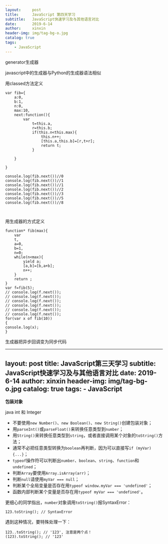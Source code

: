 ```yaml
---
layout:     post
title:      JavaScript 第四天学习
subtitle:   JavaScript快速学习及与其他语言对比
date:       2019-6-14
author:     xinxin
header-img: img/tag-bg-o.jpg
catalog: true
tags:
    - JavaScript
---
```

 
 
 generator生成器

javascript中的生成器与Python的生成器语法相似







用classed方法定义









 

```
var fib={
    a:0,
    b:1,
    n:0,
    max:10,
    next:function(){
        var   
            t=this.a,
            r=this.b;
            if(this.n<this.max){
                this.n++;
                [this.a,this.b]=[r,t+r];
                return t;
            }
           
    }

}

console.log(fib.next())//0
console.log(fib.next())//1
console.log(fib.next())//1
console.log(fib.next())//2
console.log(fib.next())//3
console.log(fib.next())//5
console.log(fib.next())//8



```





用生成器的方式定义









 

```
function* fib(max){
    var
    t,
    a=0,
    b=1,
    n=0;
    while(n<max){
        yield a;
        [a,b]=[b,a+b];
        n++;
    }
    return ;
}
var f=fib(5);
// console.log(f.next());
// console.log(f.next());
// console.log(f.next());
// console.log(f.next());
// console.log(f.next());
// console.log(f.next());
for(var x of fib(10))
{
console.log(x);
}

```











生成器把异步回调变为同步代码



---
layout:     post
title:      JavaScript第三天学习
subtitle:   JavaScript快速学习及与其他语言对比
date:       2019-6-14
author:     xinxin
header-img: img/tag-bg-o.jpg
catalog: true
tags:
    - JavaScript
---






**包装对象**

java  int 和 Integer







- 不要使用`new Number()`、`new Boolean()`、`new String()`创建包装对象；
- 用`parseInt()`或`parseFloat()`来转换任意类型到`number`；
- 用`String()`来转换任意类型到`string`，或者直接调用某个对象的`toString()`方法；
- 通常不必把任意类型转换为`boolean`再判断，因为可以直接写`if (myVar) {...}`；
- `typeof`操作符可以判断出`number`、`boolean`、`string`、`function`和`undefined`；
- 判断`Array`要使用`Array.isArray(arr)`；
- 判断`null`请使用`myVar === null`；
- 判断某个全局变量是否存在用`typeof window.myVar === 'undefined'`；
- 函数内部判断某个变量是否存在用`typeof myVar === 'undefined'`。

更细心的同学指出，`number`对象调用`toString()`报SyntaxError：

```
123.toString(); // SyntaxError
```

遇到这种情况，要特殊处理一下：

```
123..toString(); // '123', 注意是两个点！
(123).toString(); // '123'
```